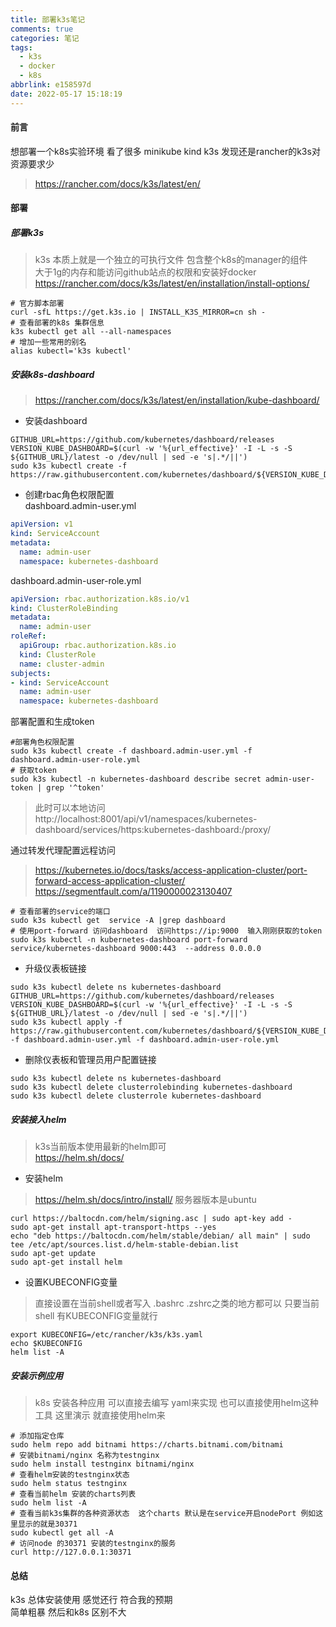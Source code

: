 ```yaml
---
title: 部署k3s笔记
comments: true
categories: 笔记
tags:
  - k3s
  - docker
  - k8s
abbrlink: e158597d
date: 2022-05-17 15:18:19
---
```

#### 前言  
想部署一个k8s实验环境 
看了很多  minikube  kind k3s 发现还是rancher的k3s对资源要求少

> https://rancher.com/docs/k3s/latest/en/

#### 部署 

##### 部署k3s 
> k3s 本质上就是一个独立的可执行文件 包含整个k8s的manager的组件  
> 大于1g的内存和能访问github站点的权限和安装好docker 
> https://rancher.com/docs/k3s/latest/en/installation/install-options/

```shell
# 官方脚本部署  
curl -sfL https://get.k3s.io | INSTALL_K3S_MIRROR=cn sh -
# 查看部署的k8s 集群信息 
k3s kubectl get all --all-namespaces 
# 增加一些常用的别名 
alias kubectl='k3s kubectl'
```

##### 安装k8s-dashboard  
> https://rancher.com/docs/k3s/latest/en/installation/kube-dashboard/

* 安装dashboard 
```shell
GITHUB_URL=https://github.com/kubernetes/dashboard/releases
VERSION_KUBE_DASHBOARD=$(curl -w '%{url_effective}' -I -L -s -S ${GITHUB_URL}/latest -o /dev/null | sed -e 's|.*/||')
sudo k3s kubectl create -f https://raw.githubusercontent.com/kubernetes/dashboard/${VERSION_KUBE_DASHBOARD}/aio/deploy/recommended.yaml
```

* 创建rbac角色权限配置   
dashboard.admin-user.yml
```yaml
apiVersion: v1
kind: ServiceAccount
metadata:
  name: admin-user
  namespace: kubernetes-dashboard
```
dashboard.admin-user-role.yml
```yaml
apiVersion: rbac.authorization.k8s.io/v1
kind: ClusterRoleBinding
metadata:
  name: admin-user
roleRef:
  apiGroup: rbac.authorization.k8s.io
  kind: ClusterRole
  name: cluster-admin
subjects:
- kind: ServiceAccount
  name: admin-user
  namespace: kubernetes-dashboard
```

部署配置和生成token 
```shell
#部署角色权限配置 
sudo k3s kubectl create -f dashboard.admin-user.yml -f dashboard.admin-user-role.yml
# 获取token 
sudo k3s kubectl -n kubernetes-dashboard describe secret admin-user-token | grep '^token'
```

> 此时可以本地访问 http://localhost:8001/api/v1/namespaces/kubernetes-dashboard/services/https:kubernetes-dashboard:/proxy/

通过转发代理配置远程访问
> https://kubernetes.io/docs/tasks/access-application-cluster/port-forward-access-application-cluster/
> https://segmentfault.com/a/1190000023130407

```shell
# 查看部署的service的端口 
sudo k3s kubectl get  service -A |grep dashboard 
# 使用port-forward 访问dashboard  访问https://ip:9000  输入刚刚获取的token    
sudo k3s kubectl -n kubernetes-dashboard port-forward service/kubernetes-dashboard 9000:443  --address 0.0.0.0
```

* 升级仪表板链接
```shell
sudo k3s kubectl delete ns kubernetes-dashboard
GITHUB_URL=https://github.com/kubernetes/dashboard/releases
VERSION_KUBE_DASHBOARD=$(curl -w '%{url_effective}' -I -L -s -S ${GITHUB_URL}/latest -o /dev/null | sed -e 's|.*/||')
sudo k3s kubectl apply -f https://raw.githubusercontent.com/kubernetes/dashboard/${VERSION_KUBE_DASHBOARD}/aio/deploy/recommended.yaml -f dashboard.admin-user.yml -f dashboard.admin-user-role.yml
```

* 删除仪表板和管理员用户配置链接
```shell
sudo k3s kubectl delete ns kubernetes-dashboard
sudo k3s kubectl delete clusterrolebinding kubernetes-dashboard
sudo k3s kubectl delete clusterrole kubernetes-dashboard
```

##### 安装接入helm 
> k3s当前版本使用最新的helm即可  
> https://helm.sh/docs/

* 安装helm 
> https://helm.sh/docs/intro/install/
> 服务器版本是ubuntu 

```shell
curl https://baltocdn.com/helm/signing.asc | sudo apt-key add -
sudo apt-get install apt-transport-https --yes
echo "deb https://baltocdn.com/helm/stable/debian/ all main" | sudo tee /etc/apt/sources.list.d/helm-stable-debian.list
sudo apt-get update
sudo apt-get install helm
```

* 设置KUBECONFIG变量
> 直接设置在当前shell或者写入 .bashrc .zshrc之类的地方都可以 只要当前shell 有KUBECONFIG变量就行 
```shell
export KUBECONFIG=/etc/rancher/k3s/k3s.yaml
echo $KUBECONFIG
helm list -A 
```

##### 安装示例应用 
> k8s 安装各种应用 可以直接去编写 yaml来实现  也可以直接使用helm这种工具 
> 这里演示 就直接使用helm来   

```shell
# 添加指定仓库
sudo helm repo add bitnami https://charts.bitnami.com/bitnami
# 安装bitnami/nginx 名称为testnginx 
sudo helm install testnginx bitnami/nginx 
# 查看helm安装的testnginx状态
sudo helm status testnginx
# 查看当前helm 安装的charts列表   
sudo helm list -A
# 查看当前k3s集群的各种资源状态  这个charts 默认是在service开启nodePort 例如这里显示的就是30371  
sudo kubectl get all -A  
# 访问node 的30371 安装的testnginx的服务   
curl http://127.0.0.1:30371 
```


#### 总结
k3s 总体安装使用 感觉还行 符合我的预期  
简单粗暴 然后和k8s 区别不大    



















